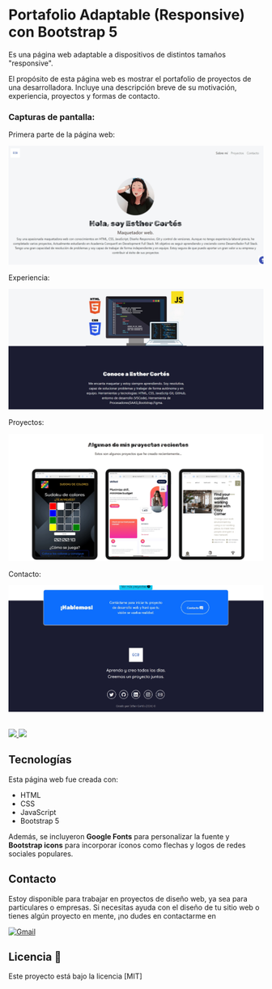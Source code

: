 # Portafolio Adaptable (Responsive) con Bootstrap 5

Es una página web adaptable a dispositivos de distintos tamaños "responsive".

El propósito de esta página web es mostrar el portafolio de proyectos de una desarrolladora. Incluye una descripción breve de su motivación, experiencia, proyectos y formas de contacto.

### Capturas de pantalla:

Primera parte de la página web:

![Primera parte de la página web](img/readme/screenshot1.png)

Experiencia:

![Experiencia](img/readme/screenshot2.png)

Proyectos:

![Proyectos](img/readme/screenshot3.png)

Contacto:

![Contacto](img/readme/screenshot4.png)

</br>
<a href="https://github.com/EstherChuCortes/portafolio-Esther_Cortes_barrio" target="_blank">
<img src="https://img.shields.io/static/v1?label=|&message=VER CODIGO&color=f&style=plastic&logo=github&logo-color=white"/>
</a>  
<a href="https://estherchucortes.github.io/portafolio-Esther_Cortes_barrio/" target="_blank">
<img src="https://img.shields.io/static/v1?label=|&message=VER WEBSITE&color=cdf998&style=plastic&logo=wordpress&logo-color=white"/>
</a>

## Tecnologías

Esta página web fue creada con:

- HTML
- CSS
- JavaScript
- Bootstrap 5

Además, se incluyeron **Google Fonts** para personalizar la fuente y **Bootstrap icons** para incorporar íconos como flechas y logos de redes sociales populares.

## Contacto

Estoy disponible para trabajar en proyectos de diseño web, ya sea para particulares o empresas. Si necesitas ayuda con el diseño de tu sitio web o tienes algún proyecto en mente, ¡no dudes en contactarme en
<br>

[![Gmail](https://img.shields.io/badge/Email%20personal-white?style=for-the-badge&logo=gmail&logoColor=white&label=esttherchu13%40hotmail.com&labelColor=black&color=%23EA4335)](mailto:estherchu13@hotmail.com)

## Licencia 📜

Este proyecto está bajo la licencia [MIT]
